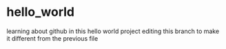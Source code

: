 # hello_world
learning about github in this hello world project
editing this branch to make it different from the previous file 
